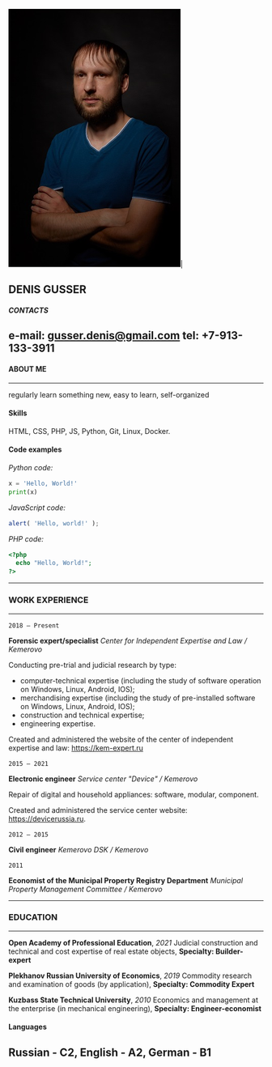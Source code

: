 ![Photo](./assets/img/cv-photo.jpg)|

## DENIS GUSSER

##### CONTACTS

e-mail: gusser.denis@gmail.com
tel: +7-913-133-3911
---

#### ABOUT ME

---
regularly learn something new, easy to learn, self-organized

#### Skills

HTML, CSS, PHP, JS, Python, Git, Linux, Docker.

#### Сode examples

*Python code:*

```python
x = 'Hello, World!'
print(x)
```

*JavaScript code:*

```javascript
alert( 'Hello, world!' );
```

*PHP code:*

```php
<?php
  echo "Hello, World!";
?>
```

---

### WORK EXPERIENCE

---
    2018 — Present
**Forensic expert/specialist**
*Center for Independent Expertise and Law / Kemerovo*

Conducting pre-trial and judicial research by type:

- computer-technical expertise (including the study of software operation on Windows, Linux, Android, IOS);
- merchandising expertise (including the study of pre-installed software on Windows, Linux, Android, IOS);
- construction and technical expertise;
- engineering expertise.

Created and administered the website of the center of independent expertise and law: <https://kem-expert.ru>

    2015 — 2021
**Electronic engineer**
*Service center "Device" / Kemerovo*

Repair of digital and household appliances: software, modular, component.

Created and administered the service center website: <https://devicerussia.ru>.

    2012 — 2015
**Сivil engineer**
*Kemerovo DSK / Kemerovo*

    2011
**Economist of the Municipal Property Registry Department**
*Municipal Property Management Committee / Kemerovo*

---

### EDUCATION

---
**Open Academy of Professional Education**, *2021*
Judicial construction and technical and cost expertise of real estate objects,
**Specialty: Builder-expert**

**Plekhanov Russian University of Economics**, *2019*
Commodity research and examination of goods (by application),
**Specialty: Commodity Expert**

**Kuzbass State Technical University**, *2010*
Economics and management at the enterprise (in mechanical engineering),
**Specialty: Engineer-economist**

#### Languages

Russian - C2, English - A2, German - B1
---
